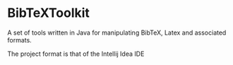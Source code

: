 BibTeXToolkit
=============

A set of tools written in Java for manipulating BibTeX, Latex and associated formats.

The project format is that of the Intellij Idea IDE
